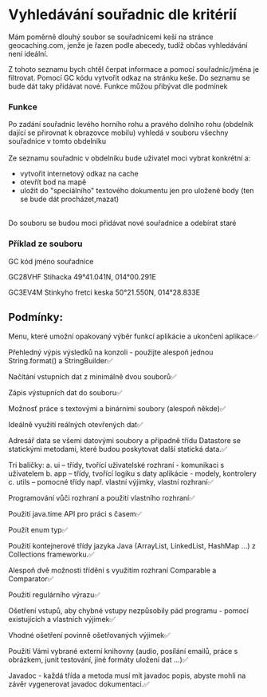 # Vyhledávání souřadnic dle kritérií
Mám poměrně dlouhý soubor se souřadnicemi keší na stránce geocaching.com, jenže je řazen podle abecedy, tudíž občas vyhledávání není ideální.

Z tohoto seznamu bych chtěl čerpat informace a pomocí souřadnic/jména je filtrovat. Pomocí GC kódu vytvořit odkaz na stránku keše. Do seznamu se bude dát taky přidávat nové. Funkce můžou přibývat dle podmínek

### Funkce
Po zadání souřadnic levého horního rohu a pravého dolního rohu (obdelník dající se přirovnat k obrazovce mobilu) vyhledá v souboru všechny souřadnice v tomto obdelníku<br><br>
Ze seznamu souřadnic v obdelníku bude uživatel moci vybrat konkrétní a:   
* vytvořit internetový odkaz na cache<br>
* otevřít bod na mapě<br>
* uložit do "speciálního" textového dokumentu jen pro uložené body (ten se bude dát procházet,mazat)<br><br>

Do souboru se budou moci přidávat nové souřadnice a odebírat staré

### Příklad ze souboru
GC kód jméno souřadnice

GC28VHF Stihacka 49°41.041N, 014°00.291E

GC3EV4M Stinkyho fretci keska 50°21.550N, 014°28.833E

## Podmínky:
Menu, které umožní opakovaný výběr funkcí aplikácie a ukončení aplikace✅

Přehledný výpis výsledků na konzoli - použijte alespoň jednou String.format() a StringBuilder✅

Načítání vstupních dat z minimálně dvou souborů✅

Zápis výstupních dat do souboru✅

Možnosť práce s textovými a binárními soubory (alespoň někde)✅

Ideálně využití reálných otevřených dat✅

Adresář data se všemi datovými soubory a případně třídu Datastore se statickými metodami, které budou poskytovat další statická data.✅

Tri balíčky: a. ui – třídy, tvořící uživatelské rozhraní - komunikaci s uživatelem b. app – třídy, tvořící logiku s daty aplikácie - modely, kontrolery c. utils – pomocné třídy např. vlastní výjimky, vlastní rozhraní✅

Programování vůči rozhraní a použití vlastního rozhraní✅

Použití java.time API pro práci s časem✅

Použít enum typ✅

Použití kontejnerové třídy jazyka Java (ArrayList, LinkedList, HashMap ...) z Collections frameworku.✅

Alespoň dvě možnosti třídění s využitím rozhraní Comparable a Comparator✅

Použití regulárního výrazu✅

Ošetření vstupů, aby chybné vstupy nezpůsobily pád programu - pomocí existujících a vlastních výjimek✅

Vhodné ošetření povinně ošetřovaných výjimek✅

Použití Vámi vybrané externí knihovny (audio, posílání emailů, práce s obrázkem, junit testování, jiné formáty uložení dat ...)✅

Javadoc - každá třída a metoda musí mít javadoc popis, abyste mohli na závěr vygenerovat javadoc dokumentaci.✅

